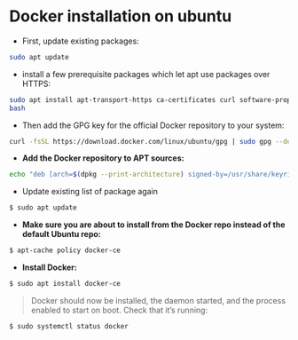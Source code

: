 # Docker installation on ubuntu

- First, update existing packages:

```bash
sudo apt update
```

- install a few prerequisite packages which let apt use packages over HTTPS:

```bash
sudo apt install apt-transport-https ca-certificates curl software-properties-common
bash
```

- Then add the GPG key for the official Docker repository to your system:

```bash
curl -fsSL https://download.docker.com/linux/ubuntu/gpg | sudo gpg --dearmor -o /usr/share/keyrings/docker-archive-keyring.gpg
```

- **Add the Docker repository to APT sources:**

```bash 
echo "deb [arch=$(dpkg --print-architecture) signed-by=/usr/share/keyrings/docker-archive-keyring.gpg] https://download.docker.com/linux/ubuntu $(lsb_release -cs) stable" | sudo tee /etc/apt/sources.list.d/docker.list > /dev/null
```

- Update existing list of package again 

```bash 
$ sudo apt update
```

- **Make sure you are about to install from the Docker repo instead of the default Ubuntu repo:**

```bash 
$ apt-cache policy docker-ce
```

- **Install Docker:**

```bash 
$ sudo apt install docker-ce
```

> Docker should now be installed, the daemon started, and the process enabled to start on boot. Check that it’s running:

```bash 
$ sudo systemctl status docker
```

